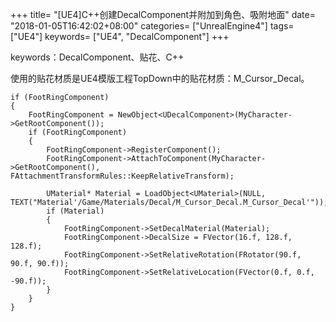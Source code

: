+++
title= "[UE4]C++创建DecalComponent并附加到角色、吸附地面"
date= "2018-01-05T16:42:02+08:00"
categories= ["UnrealEngine4"]
tags= ["UE4"]
keywords= ["UE4", "DecalComponent"]
+++

keywords：DecalComponent、贴花、C++

使用的贴花材质是UE4模版工程TopDown中的贴花材质：M_Cursor_Decal。

    if (FootRingComponent)
	{
		FootRingComponent = NewObject<UDecalComponent>(MyCharacter->GetRootComponent());
		if (FootRingComponent)
		{
			FootRingComponent->RegisterComponent();
			FootRingComponent->AttachToComponent(MyCharacter->GetRootComponent(), FAttachmentTransformRules::KeepRelativeTransform);

			UMaterial* Material = LoadObject<UMaterial>(NULL, TEXT("Material'/Game/Materials/Decal/M_Cursor_Decal.M_Cursor_Decal'"));
			if (Material)
			{
				FootRingComponent->SetDecalMaterial(Material);
				FootRingComponent->DecalSize = FVector(16.f, 128.f, 128.f);
				FootRingComponent->SetRelativeRotation(FRotator(90.f, 90.f, 90.f));
				FootRingComponent->SetRelativeLocation(FVector(0.f, 0.f, -90.f));
			}
		}
	}